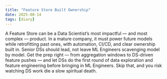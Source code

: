 ```yaml
---
title: "Feature Store Built Ownership"
date: 2025-08-14
tags: [diary]
---
```


A Feature Store can be a Data Scientist’s most impactful — and most complex — product. In a mature company, it must power future models while retrofitting past ones, with automation, CI/CD, and clear ownership built in. Senior DSs should lead, not leave ML Engineers scavenging model by model. Get the prep right — from aggregation windows to DS-driven feature pushes — and let DSs do the first round of data exploration and feature engineering before bringing in ML Engineers. Skip that, and you risk watching DS work die a slow spiritual death.